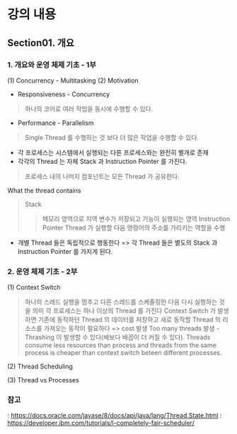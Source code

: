 # 강의 내용
## Section01. 개요
### 1. 개요와 운영 체제 기초 - 1부
(1) Concurrency - Multitasking
(2) Motivation 
- Responsiveness - Concurrency
> 하나의 코어로 여러 작업을 동시에 수행할 수 있다.
- Performance - Parallelism
> Single Thread 를 수행하는 것 보다 더 많은 작업을 수행할 수 있다.

* 각 프로세스는 시스템에서 실행되는 다른 프로세스와는 완전히 별개로 존재
* 각각의 Thread 는 자체 Stack 과 Instruction Pointer 를 가진다.
> 프로세스 내의 나머지 컴포넌트는 모든 Thread 가 공유한다.

What the thread contains
> Stack
>> 메모리 영역으로 지역 변수가 저장되고 기능이 실행되는 영역
> Instruction Pointer
>> Thread 가 실행할 다음 명령어의 주소를 가리키는 역할을 수행
* 개별 Thread 들은 독립적으로 행동한다 => 각 Thread 들은 별도의 Stack 과 Instruction Pointer 를 가지게 된다.

### 2. 운영 체제 기초 - 2부
(1) Context Switch
> 하나의 스레드 실행을 멈추고 다른 스레드를 스케줄링한 다음 다시 실행하는 것을 의미
각 프로세스는 하나 이상의 Thread 를 가진다
> Context Switch 가 발생하면 기존에 동작하던 Thread 의 데이터를 저장하고 새로 동작할 Thread 의 리소스를 가져오는 동작이 필요하다 => cost 발생
> Too many threads 발생 - Thrashing 이 발생할 수 있다(배보다 배꼽이 더 커질 수 있다).
> Threads consume less resources than process and threads from the same process is cheaper than context switch beteen different processes.

(2) Thread Scheduling
> 
(3) Thread vs Processes

### 참고 
: https://docs.oracle.com/javase/8/docs/api/java/lang/Thread.State.html
: https://developer.ibm.com/tutorials/l-completely-fair-scheduler/
